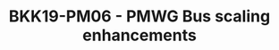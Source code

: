 ---
categories:
- bkk19
description: Bus scaling enhancements
image:
  featured: 'true'
  path: /assets/images/featured-images/bkk19/BKK19-PM06.png
session_attendee_num: '24'
session_id: BKK19-PM06
session_room: Session Room 2 (Lotus 3-4)
session_slot:
  end_time: '2019-04-03 15:55:00'
  start_time: '2019-04-03 15:00:00'
session_speakers:
- speaker_bio: Vincent has worked on developing drivers for various peripherals and
    coprocessors in mobile phones during 12 years. In 2005, he began to focus on mobile
    phones that ran Linux then Android and spent the last years of this period to
    optimize the power consumption of android platforms. As a member of the Linaro
    power management working group, he works on improving the energy efficiency of
    embedded system but not only with special interest for scheduler.
  speaker_company: Linaro
  speaker_image: /assets/images/speakers/bkk19/vincent-guittot.jpg
  speaker_location: ''
  speaker_name: Vincent Guittot
  speaker_position: PMWG technical leader
  speaker_username: vincent.guittot
- speaker_bio: ''
  speaker_company: Qualcomm
  speaker_image: /assets/images/speakers/placeholder.jpg
  speaker_location: ''
  speaker_name: Georgi Djakov
  speaker_position: Software Engineer
  speaker_username: georgi.djakov
session_track: Power Management
tag: session
tags:
- Linux Kernel
title: BKK19-PM06 - PMWG Bus scaling enhancements
---